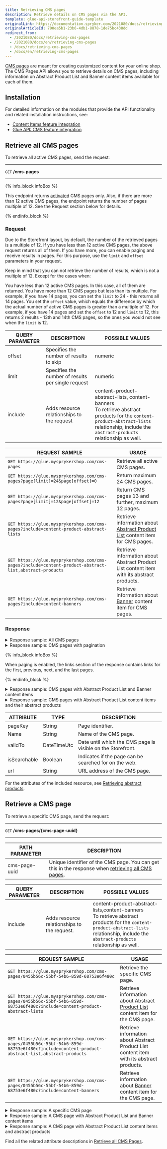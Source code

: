 ```yaml
---
title: Retrieving CMS pages
description: Retrieve details on CMS pages via the API.
template: glue-api-storefront-guide-template
originalLink: https://documentation.spryker.com/2021080/docs/retrieving-cms-pages
originalArticleId: 790ea5b1-23b6-4db1-8878-1de75bc438dd
redirect_from:
  - /2021080/docs/retrieving-cms-pages
  - /2021080/docs/en/retrieving-cms-pages
  - /docs/retrieving-cms-pages
  - /docs/en/retrieving-cms-pages
---
```


[CMS pages](/docs/scos/user/features/{{page.version}}/cms-feature-overview/cms-pages-overview.html) are meant for creating customized content for your online shop. The CMS Pages API allows you to retrieve details on CMS pages, including information on Abstract Product List and Banner content items available for each of them.

## Installation

For detailed information on the modules that provide the API functionality and related installation instructions, see:

* [Content Items feature integration](/docs/scos/dev/feature-integration-guides/{{page.version}}/content-items-feature-integration.html)
* [Glue API: CMS feature integration](/docs/scos/dev/feature-integration-guides/{{page.version}}/glue-api/glue-api-cms-feature-integration.html)

<a name="all-cms-pages"></a>

## Retrieve all CMS pages

To retrieve all active CMS pages, send the request:

***
`GET` **/cms-pages**
***
{% info_block infoBox %}

This endpoint returns [activated](/docs/scos/user/back-office-user-guides/{{page.version}}/content/pages/managing-cms-pages.html#activating-and-deactivating-pages) CMS pages only. Also, if there are more than 12 active CMS pages, the endpoint returns the number of pages multiple of 12. See the Request section below for details.

{% endinfo_block %}

### Request

Due to the Storefront layout, by default, the number of the retrieved pages is a multiple of 12. If you have less than 12 active CMS pages, the above request returns all of them. If you have more, you can enable paging and receive results in pages. For this purpose, use the `limit` and `offset` parameters in your request.

Keep in mind that you can not retrieve the number of results, which is not a multiple of 12. Except for the cases when:

You have less than 12 active CMS pages. In this case, all of them are returned.
You have more than 12 CMS pages but less than its multiple. For example, if you have 14 pages, you can set the `limit` to 24 - this returns all 14 pages.
You set the `offset` value, which equals the difference by which the actual number of active CMS pages is greater than a multiple of 12. For example, if you have 14 pages and set the `offset` to 12 and `limit` to 12, this returns 2 results - 13th and 14th CMS pages, so the ones you would not see when the `limit` is 12.

| QUERY PARAMETER | DESCRIPTION | POSSIBLE VALUES |
| --- | --- | --- |
| offset | 	Specifies the number of results to skip | numeric |
| limit | Specifies the number of results per single request | numeric |
| include | Adds resource relationships to the request | content-product-abstract-lists, content-banners <section contenteditable="false" class="errorBox"><div class="content"> To retrieve abstract products for the `content-product-abstract-lists` relationship, include the `abstract-products` relationship as well.</div></section>|

| REQUEST SAMPLE | USAGE |
| --- | --- |
| `GET https://glue.mysprykershop.com/cms-pages` | Retrieve all active CMS pages. |
| `GET https://glue.mysprykershop.com/cms-pages?page[limit]=24&page[offset]=0` | Return maximum 24 CMS pages. |
| `GET https://glue.mysprykershop.com/cms-pages?page[limit]=12&page[offset]=12` | Return CMS pages 13 and further, maximum 12 pages. |
| `GET https://glue.mysprykershop.com/cms-pages?include=content-product-abstract-lists` | Retrieve information about [Abstract Product List](/docs/scos/user/back-office-user-guides/{{page.version}}/content/content-items/references/reference-information-content-item-widgets-types.html#abstract-product-list-content-item-widget) content item for CMS pages. |
| `GET https://glue.mysprykershop.com/cms-pages?include=content-product-abstract-list,abstract-products` | Retrieve information about Abstract Product List content item with its abstract products. |
| `GET https://glue.mysprykershop.com/cms-pages?include=content-banners` | Retrieve information about [Banner](/docs/scos/user/back-office-user-guides/{{page.version}}/content/content-items/references/reference-information-content-item-widgets-types.html#banner-content-item-widget) content item for CMS pages. |

### Response

<details>
<summary markdown='span'>Response sample: All CMS pages</summary>

```json
{
    "data": [
        {
            "type": "cms-pages",
            "id": "0726761d-d58c-5cc6-ac61-e4c1ac212ae9",
            "attributes": {
                "pageKey": null,
                "name": "Imprint",
                "validTo": null,
                "isSearchable": true,
                "url": "/en/imprint"
            },
            "links": {
                "self": "https://glue.mysprykershop.com/cms-pages/0726761d-d58c-5cc6-ac61-e4c1ac212ae9"
            }
        },
        {
            "type": "cms-pages",
            "id": "cb1bbd1f-b245-5920-a19b-ebdd1459e995",
            "attributes": {
                "pageKey": null,
                "name": "GTC",
                "validTo": null,
                "isSearchable": true,
                "url": "/en/gtc"
            },
            "links": {
                "self": "https://glue.mysprykershop.com/cms-pages/cb1bbd1f-b245-5920-a19b-ebdd1459e995"
            }
        },
        {
            "type": "cms-pages",
            "id": "1e9fb640-9073-55f4-a2d2-535090c92025",
            "attributes": {
                "pageKey": null,
                "name": "Data Privacy",
                "validTo": null,
                "isSearchable": true,
                "url": "/en/privacy"
            },
            "links": {
                "self": "https://glue.mysprykershop.com/cms-pages/1e9fb640-9073-55f4-a2d2-535090c92025"
            }
        },
        {
            "type": "cms-pages",
            "id": "0783656d-03c6-59b2-b6bc-48b7b6d77f9d",
            "attributes": {
                "pageKey": null,
                "name": "Dolor sit amet",
                "validTo": null,
                "isSearchable": true,
                "url": "/en/dolor"
            },
            "links": {
                "self": "https://glue.mysprykershop.com/cms-pages/0783656d-03c6-59b2-b6bc-48b7b6d77f9d"
            }
        },
        {
            "type": "cms-pages",
            "id": "10014bd9-4bba-5a54-b84f-31b4b7efd064",
            "attributes": {
                "pageKey": null,
                "name": "Demo Landing Page",
                "validTo": null,
                "isSearchable": true,
                "url": "/en/demo-landing-page"
            },
            "links": {
                "self": "https://glue.mysprykershop.com/cms-pages/10014bd9-4bba-5a54-b84f-31b4b7efd064"
            }
        },
        {
            "type": "cms-pages",
            "id": "8d378933-22f9-54c7-b45e-db68f2d5d9a3",
            "attributes": {
                "pageKey": null,
                "name": "Return policy",
                "validTo": null,
                "isSearchable": true,
                "url": "/en/return-policy"
            },
            "links": {
                "self": "https://glue.mysprykershop.com/cms-pages/8d378933-22f9-54c7-b45e-db68f2d5d9a3"
            }
        },
    ],
    "links": {
        "self": "https://glue.mysprykershop.com/cms-pages"
    }
}
```
</details>

<details>
<summary markdown='span'>Response sample: CMS pages with pagination</summary>

```json
{
    "data": [
        {
            "type": "cms-pages",
            "id": "0455b56c-55bf-54b6-859d-68753e6f480c",
            "attributes": {
                "pageKey": null,
                "name": "rst1",
                "validTo": null,
                "isSearchable": true,
                "url": "/en/rst1"
            },
            "links": {
                "self": "https://glue.mysprykershop.com/cms-pages/0455b56c-55bf-54b6-859d-68753e6f480c?page[limit]=12&page[offset]=12"
            }
        },
        {
            "type": "cms-pages",
            "id": "9763385e-d57b-5fe5-b9d8-75f3c6d75661",
            "attributes": {
                "pageKey": null,
                "name": "klm",
                "validTo": null,
                "isSearchable": true,
                "url": "/en/klm"
            },
            "links": {
                "self": "https://glue.mysprykershop.com/cms-pages/9763385e-d57b-5fe5-b9d8-75f3c6d75661?page[limit]=12&page[offset]=12"
            }
        }
    ],
    "links": {
        "self": "https://glue.mysprykershop.com/cms-pages?page[limit]=12&page[offset]=12",
        "last": "https://glue.mysprykershop.com/cms-pages?page[offset]=12&page[limit]=12",
        "first": "https://glue.mysprykershop.com/cms-pages?page[offset]=0&page[limit]=12",
        "prev": "https://glue.mysprykershop.com/cms-pages?page[offset]=0&page[limit]=12"
    }
}
```
</details>

{% info_block infoBox %}

When paging is enabled, the links section of the response contains links for the first, previous, next, and the last pages.

{% endinfo_block %}

<details>
<summary markdown='span'>Response sample: CMS pages with Abstract Product List and Banner content items</summary>

```
{
    "data": [
       {
            "type": "cms-pages",
            "id": "8d378933-22f9-54c7-b45e-db68f2d5d9a3",
            "attributes": {
                "pageKey": null,
                "name": "Return policy",
                "validTo": null,
                "isSearchable": true,
                "url": "/en/return-policy"
            },
            "links": {
                "self": "https://glue.mysprykershop.com/cms-pages/8d378933-22f9-54c7-b45e-db68f2d5d9a3?include=content-banners,content-product-abstract-lists"
            },
            "relationships": {
                "content-product-abstract-lists": {
                    "data": [
                        {
                            "type": "content-product-abstract-lists",
                            "id": "apl-1"
                        }
                    ]
                }
            }
        },
        {
            "type": "cms-pages",
            "id": "0455b56c-55bf-54b6-859d-68753e6f480c",
            "attributes": {
                "pageKey": null,
                "name": "rst1",
                "validTo": null,
                "isSearchable": true,
                "url": "/en/rst1"
            },
            "links": {
                "self": "https://glue.mysprykershop.com/cms-pages/0455b56c-55bf-54b6-859d-68753e6f480c?include=content-banners,content-product-abstract-lists"
            },
            "relationships": {
                "content-product-abstract-lists": {
                    "data": [
                        {
                            "type": "content-product-abstract-lists",
                            "id": "apl-3"
                        }
                    ]
                }
            }
        },
        {
            "type": "cms-pages",
            "id": "12b88497-6120-5c58-b3c0-5645ca697fdb",
            "attributes": {
                "pageKey": null,
                "name": "uvw",
                "validTo": null,
                "isSearchable": true,
                "url": "/en/uvw"
            },
            "links": {
                "self": "https://glue.mysprykershop.com/cms-pages/12b88497-6120-5c58-b3c0-5645ca697fdb?include=content-banners,content-product-abstract-lists"
            },
            "relationships": {
                "content-banners": {
                    "data": [
                        {
                            "type": "content-banners",
                            "id": "br-1"
                        }
                    ]
                }
            }
        }
    ],
    "links": {
        "self": "https://glue.mysprykershop.com/cms-pages?include=content-banners,content-product-abstract-lists"
    },
    "included": [
        {
            "type": "content-product-abstract-lists",
            "id": "apl-1",
            "links": {
                "self": "https://glue.mysprykershop.com/content-product-abstract-lists/apl-1"
            }
        },
        {
            "type": "content-product-abstract-lists",
            "id": "apl-3",
            "links": {
                "self": "https://glue.mysprykershop.com/content-product-abstract-lists/apl-3"
            }
        },
        {
            "type": "content-banners",
            "id": "br-1",
            "attributes": {
                "title": "banner title 1",
                "subtitle": "banner sub-title 1",
                "imageUrl": "http://d2s0ynfc62ej12.cloudfront.net/b2c/24699831-1991.jpg",
                "clickUrl": "/en/asus-transformer-book-t200ta-139",
                "altText": "banner image 1"
            },
            "links": {
                "self": "https://glue.mysprykershop.com/content-banners/br-1"
            }
        }
    ]
}
```
</details>

<details>
<summary markdown='span'>Response sample: CMS pages with Abstract Product List content items and their abstract products</summary>

```json
{
    "data": [
        {
            "type": "cms-pages",
            "id": "12b88497-6120-5c58-b3c0-5645ca697fdb",
            "attributes": {
                "pageKey": null,
                "name": "uvw",
                "validTo": null,
                "isSearchable": true,
                "url": "/en/uvw"
            },
            "links": {
                "self": "https://glue.mysprykershop.com/cms-pages/12b88497-6120-5c58-b3c0-5645ca697fdb?include=content-product-abstract-lists,abstract-products"
            }
        }
    ],
    "links": {
        "self": "https://glue.mysprykershop.com/cms-pages?include=content-product-abstract-lists,abstract-products"
    },
    "included": [
        {
            "type": "abstract-products",
            "id": "205",
            "attributes": {
                "sku": "205",
                "averageRating": null,
                "reviewCount": 0,
                "name": "Toshiba CAMILEO S30",
                "description": "Reach out Reach out with your 10x digital zoom and control recordings on the large 3-inch touchscreen LCD monitor. Create multi-scene video files thanks to the new Pause feature button! Save the best moments of your life with your CAMILEO S30 camcorder. Real cinematic images and sound: Explore a new dimension in creative artistry. Capture beautifully detailed, cinematic video images plus high-quality audio in cinematic 24 frames per second.",
                "attributes": {
                    "total_megapixels": "8 MP",
                    "display": "LCD",
                    "self_timer": "10 s",
                    "weight": "118 g",
                    "brand": "Toshiba",
                    "color": "Black"
                },
                "superAttributesDefinition": [
                    "total_megapixels",
                    "color"
                ],
                "superAttributes": {
                    "color": [
                        "Grey"
                    ]
                },
                "attributeMap": {
                    "product_concrete_ids": [
                        "205_6350138"
                    ],
                    "super_attributes": {
                        "color": [
                            "Grey"
                        ]
                    },
                    "attribute_variants": []
                },
                "metaTitle": "Toshiba CAMILEO S30",
                "metaKeywords": "Toshiba,Smart Electronics",
                "metaDescription": "Reach out Reach out with your 10x digital zoom and control recordings on the large 3-inch touchscreen LCD monitor. Create multi-scene video files thanks to",
                "attributeNames": {
                    "total_megapixels": "Total Megapixels",
                    "display": "Display",
                    "self_timer": "Self-timer",
                    "weight": "Weight",
                    "brand": "Brand",
                    "color": "Color"
                },
                "url": "/en/toshiba-camileo-s30-205"
            },
            "links": {
                "self": "https://glue.mysprykershop.com/abstract-products/205"
            }
        },
        {
            "type": "content-product-abstract-lists",
            "id": "apl-1",
            "links": {
                "self": "https://glue.mysprykershop.com/content-product-abstract-lists/apl-1"
            },
            "relationships": {
                "abstract-products": {
                    "data": [
                        {
                            "type": "abstract-products",
                            "id": "204"
                        },
                        {
                            "type": "abstract-products",
                            "id": "205"
                        }
                    ]
                }
            }
        },
        {
            "type": "abstract-products",
            "id": "152",
            "attributes": {
                "sku": "152",
                "averageRating": null,
                "reviewCount": 0,
                "name": "Lenovo Essential B70-80",
                "description": "Multimedia Powerhouse A perfect business companion and desktop replacement, the B70 laptop also delivers great cinema-style multimedia features - a DVD Rambo drive, 2GB of video RAM and Dolby® certified speakers for an immersive surround sound experience. So whether you're catching up on work, gaming or relaxing to your favourite music, the B70 ticks all the boxes. Premium performance, powerful possibilities. With stunning visuals and performance, the new 5th gen Intel® Core™ processor delivers processing power that takes your computing to the next level so that you can work smarter and play harder. Enjoy amazing battery life that keeps you productive on the go so that you don’t have to worry about recharging. That’s serious processing. Only with Intel Inside®. The B70 spares nothing when it comes to robust graphics performance. With up to NVIDIA® GeForce® 920M graphics, you'll encounter enhanced graphics when work demands it, and a vivid gaming and video experience when it’s time for fun.",
                "attributes": {
                    "processor_cores": "3",
                    "processor_cache_type": "3",
                    "bus_type": "DMI2",
                    "system_bus_rate": "4 GT/s",
                    "brand": "Lenovo"
                },
                "superAttributesDefinition": [],
                "superAttributes": {
                    "processor_frequency": [
                        "1.9 GHz",
                        "2.2 GHz"
                    ]
                },
                "attributeMap": {
                    "product_concrete_ids": [
                        "152_27104941",
                        "152_29810130"
                    ],
                    "super_attributes": {
                        "processor_frequency": [
                            "1.9 GHz",
                            "2.2 GHz"
                        ]
                    },
                    "attribute_variants": {
                        "processor_frequency:1.9 GHz": {
                            "id_product_concrete": "152_29810130"
                        },
                        "processor_frequency:2.2 GHz": {
                            "id_product_concrete": "152_27104941"
                        }
                    }
                },
                "metaTitle": "Lenovo Essential B70-80",
                "metaKeywords": "Lenovo,Entertainment Electronics",
                "metaDescription": "Multimedia Powerhouse A perfect business companion and desktop replacement, the B70 laptop also delivers great cinema-style multimedia features - a DVD Ram",
                "attributeNames": {
                    "processor_cores": "Processor cores",
                    "processor_cache_type": "Processor cache",
                    "bus_type": "Bus type",
                    "system_bus_rate": "System bus rate",
                    "brand": "Brand",
                    "processor_frequency": "Processor frequency"
                },
                "url": "/en/lenovo-essential-b70-80-152"
            },
            "links": {
                "self": "https://glue.mysprykershop.com/abstract-products/152"
            }
        },
        {
            "type": "abstract-products",
            "id": "151",
            "attributes": {
                "sku": "151",
                "averageRating": null,
                "reviewCount": 0,
                "name": "HP Chromebook 11",
                "description": "Processing power Get trusted processing power from an Intel® Celeron® processor2 that quickly launches apps, allows fast web browsing, and efficiently manages battery power. Enhance visual connections during collaboration and group discussions with an optional IPS panel1 for a wide viewing angle. Optimize Google Hangouts and video collaboration with noise suppression software for improved audio clarity.         Inspire learning and help elevate productivity to the next level with HP Chromebook 11. Affordable collaboration at school and work has never been so easy with Intel® processors, long battery life, and an optional HD IPS panel.1 The Chrome OS™ delivers a low maintenance highly manageable platform with automatic software updates and virus protection built in. The optional Chrome Management Console1 provides easy and comprehensive web-based management tools.",
                "attributes": {
                    "processor_threads": "2",
                    "scenario_design_power": "4.5 W",
                    "stepping": "C0",
                    "processor_cache_type": "L2",
                    "brand": "HP",
                    "color": "Black"
                },
                "superAttributesDefinition": [
                    "color"
                ],
                "superAttributes": {
                    "color": [
                        "Black"
                    ]
                },
                "attributeMap": {
                    "product_concrete_ids": [
                        "151_30983682"
                    ],
                    "super_attributes": {
                        "color": [
                            "Black"
                        ]
                    },
                    "attribute_variants": []
                },
                "metaTitle": "HP Chromebook 11",
                "metaKeywords": "HP,Entertainment Electronics",
                "metaDescription": "Processing power Get trusted processing power from an Intel® Celeron® processor2 that quickly launches apps, allows fast web browsing, and efficiently mana",
                "attributeNames": {
                    "processor_threads": "Processor Threads",
                    "scenario_design_power": "Scenario Design Power",
                    "stepping": "Stepping",
                    "processor_cache_type": "Processor cache",
                    "brand": "Brand",
                    "color": "Color"
                },
                "url": "/en/hp-chromebook-11-151"
            },
            "links": {
                "self": "https://glue.mysprykershop.com/abstract-products/151"
            }
        },
        {
            "type": "content-product-abstract-lists",
            "id": "apl-3",
            "links": {
                "self": "https://glue.mysprykershop.com/content-product-abstract-lists/apl-3"
            },
            "relationships": {
                "abstract-products": {
                    "data": [
                        {
                            "type": "abstract-products",
                            "id": "152"
                        },
                        {
                            "type": "abstract-products",
                            "id": "151"
                        }
                    ]
                }
            }
        }
    ]
}
```
</details>


| ATTRIBUTE | TYPE | DESCRIPTION |
| --- | --- | --- |
| pageKey | String | Page identifier. |
| Name | String | Name of the CMS page. |
| validTo | DateTimeUtc | Date until which the CMS page is visible on the Storefront. |
| isSearchable | Boolean | Indicates if the page can be searched for on the web. |
| url | String | URL address of the CMS page. |

For the attributes of the included resource, see [Retrieving abstract products](/docs/scos/dev/glue-api-guides/{{page.version}}/managing-products/abstract-products/retrieving-abstract-products.html#response).

## Retrieve a CMS page

To retrieve a specific CMS page, send the request:

***
`GET` **/cms-pages/{cms-page-uuid}**
***

| PATH PARAMETER | DESCRIPTION |
| --- | --- |
| cms-page-uuid | Unique identifier of the CMS page. You can get this in the response when [retrieving all CMS pages](#all-cms-pages). |

| QUERY PARAMETER | DESCRIPTION | POSSIBLE VALUES |
| --- | --- | --- |
| include | Adds resource relationships to the request. | content-product-abstract-lists,content-banners <section contenteditable="false" class="errorBox"><div class="content"> To retrieve abstract products for the `content-product-abstract-lists` relationship, include the `abstract-products` relationship as well.</div></section> |

| REQUEST SAMPLE | USAGE |
| --- | --- |
| `GET https://glue.mysprykershop.com/cms-pages/0455b56c-55bf-54b6-859d-68753e6f480c` | Retrieve the specific CMS page. |
| `GET https://glue.mysprykershop.com/cms-pages/0455b56c-55bf-54b6-859d-68753e6f480c?include=content-product-abstract-lists` | Retrieve information about [Abstract Product List](/docs/scos/user/back-office-user-guides/{{page.version}}/content/content-items/references/reference-information-content-item-widgets-types.html#abstract-product-list-content-item-widget) content item for the CMS page. |
| `GET https://glue.mysprykershop.com/cms-pages/0455b56c-55bf-54b6-859d-68753e6f480c?include=content-product-abstract-list,abstract-products` | Retrieve information about Abstract Product List content item with its abstract products. |
| `GET https://glue.mysprykershop.com/cms-pages/0455b56c-55bf-54b6-859d-68753e6f480c?include=content-banners` | Retrieve information about [Banner](/docs/scos/user/back-office-user-guides/{{page.version}}/content/content-items/references/reference-information-content-item-widgets-types.html#banner-content-item-widget) content item for the CMS page. |

<details>
<summary markdown='span'>Response sample: A specific CMS page</summary>

```json
{
    "data": {
        "type": "cms-pages",
        "id": "0455b56c-55bf-54b6-859d-68753e6f480c",
        "attributes": {
            "pageKey": null,
            "name": "rst1",
            "validTo": null,
            "isSearchable": true,
            "url": "/en/rst1"
        },
        "links": {
            "self": "https://glue.mysprykershop.com/cms-pages/0455b56c-55bf-54b6-859d-68753e6f480c"
        }
    }
}
```
</details>

<details>
<summary markdown='span'>Response sample: A CMS page with Abstract Product List and Banner content items</summary>

```json
{
    "data": {
        "type": "cms-pages",
        "id": "0455b56c-55bf-54b6-859d-68753e6f480c",
        "attributes": {
            "pageKey": null,
            "name": "rst1",
            "validTo": null,
            "isSearchable": true,
            "url": "/en/rst1"
        },
        "links": {
            "self": "https://glue.mysprykershop.com/cms-pages/0455b56c-55bf-54b6-859d-68753e6f480c?include=content-product-abstract-lists,content-banners"
        },
        "relationships": {
            "content-banners": {
                "data": [
                    {
                        "type": "content-banners",
                        "id": "br-1"
                    }
                ]
            },
            "content-product-abstract-lists": {
                "data": [
                    {
                        "type": "content-product-abstract-lists",
                        "id": "apl-3"
                    }
                ]
            }
        }
    },
    "included": [
        {
            "type": "content-banners",
            "id": "br-1",
            "attributes": {
                "title": "banner title 1",
                "subtitle": "banner sub-title 1",
                "imageUrl": "http://d2s0ynfc62ej12.cloudfront.net/b2c/24699831-1991.jpg",
                "clickUrl": "/en/asus-transformer-book-t200ta-139",
                "altText": "banner image 1"
            },
            "links": {
                "self": "https://glue.mysprykershop.com/content-banners/br-1"
            }
        },
        {
            "type": "content-product-abstract-lists",
            "id": "apl-3",
            "links": {
                "self": "https://glue.mysprykershop.com/content-product-abstract-lists/apl-3"
            }
        }
    ]
}
```
</details>

<details>
<summary markdown='span'>Response sample: A CMS page with Abstract Product List content items and abstract products</summary>

```json
{
    "data": {
        "type": "cms-pages",
        "id": "0455b56c-55bf-54b6-859d-68753e6f480c",
        "attributes": {
            "pageKey": null,
            "name": "rst1",
            "validTo": null,
            "isSearchable": true,
            "url": "/en/rst1"
        },
        "links": {
            "self": "https://glue.mysprykershop.com/cms-pages/0455b56c-55bf-54b6-859d-68753e6f480c?include=content-product-abstract-lists,abstract-products"
        },
        "relationships": {
            "content-product-abstract-lists": {
                "data": [
                    {
                        "type": "content-product-abstract-lists",
                        "id": "apl-3"
                    }
                ]
            }
        }
    },
    "included": [
        {
            "type": "abstract-products",
            "id": "152",
            "attributes": {
                "sku": "152",
                "averageRating": null,
                "reviewCount": 0,
                "name": "Lenovo Essential B70-80",
                "description": "Multimedia Powerhouse A perfect business companion and desktop replacement, the B70 laptop also delivers great cinema-style multimedia features - a DVD Rambo drive, 2GB of video RAM and Dolby® certified speakers for an immersive surround sound experience. So whether you're catching up on work, gaming or relaxing to your favourite music, the B70 ticks all the boxes. Premium performance, powerful possibilities. With stunning visuals and performance, the new 5th gen Intel® Core™ processor delivers processing power that takes your computing to the next level so that you can work smarter and play harder. Enjoy amazing battery life that keeps you productive on the go so that you don’t have to worry about recharging. That’s serious processing. Only with Intel Inside®. The B70 spares nothing when it comes to robust graphics performance. With up to NVIDIA® GeForce® 920M graphics, you'll encounter enhanced graphics when work demands it, and a vivid gaming and video experience when it’s time for fun.",
                "attributes": {
                    "processor_cores": "3",
                    "processor_cache_type": "3",
                    "bus_type": "DMI2",
                    "system_bus_rate": "4 GT/s",
                    "brand": "Lenovo"
                },
                "superAttributesDefinition": [],
                "superAttributes": {
                    "processor_frequency": [
                        "1.9 GHz",
                        "2.2 GHz"
                    ]
                },
                "attributeMap": {
                    "product_concrete_ids": [
                        "152_27104941",
                        "152_29810130"
                    ],
                    "super_attributes": {
                        "processor_frequency": [
                            "1.9 GHz",
                            "2.2 GHz"
                        ]
                    },
                    "attribute_variants": {
                        "processor_frequency:1.9 GHz": {
                            "id_product_concrete": "152_29810130"
                        },
                        "processor_frequency:2.2 GHz": {
                            "id_product_concrete": "152_27104941"
                        }
                    }
                },
                "metaTitle": "Lenovo Essential B70-80",
                "metaKeywords": "Lenovo,Entertainment Electronics",
                "metaDescription": "Multimedia Powerhouse A perfect business companion and desktop replacement, the B70 laptop also delivers great cinema-style multimedia features - a DVD Ram",
                "attributeNames": {
                    "processor_cores": "Processor cores",
                    "processor_cache_type": "Processor cache",
                    "bus_type": "Bus type",
                    "system_bus_rate": "System bus rate",
                    "brand": "Brand",
                    "processor_frequency": "Processor frequency"
                },
                "url": "/en/lenovo-essential-b70-80-152"
            },
            "links": {
                "self": "https://glue.mysprykershop.com/abstract-products/152"
            }
        },
        {
            "type": "abstract-products",
            "id": "151",
            "attributes": {
                "sku": "151",
                "averageRating": null,
                "reviewCount": 0,
                "name": "HP Chromebook 11",
                "description": "Processing power Get trusted processing power from an Intel® Celeron® processor2 that quickly launches apps, allows fast web browsing, and efficiently manages battery power. Enhance visual connections during collaboration and group discussions with an optional IPS panel1 for a wide viewing angle. Optimize Google Hangouts and video collaboration with noise suppression software for improved audio clarity.         Inspire learning and help elevate productivity to the next level with HP Chromebook 11. Affordable collaboration at school and work has never been so easy with Intel® processors, long battery life, and an optional HD IPS panel.1 The Chrome OS™ delivers a low maintenance highly manageable platform with automatic software updates and virus protection built in. The optional Chrome Management Console1 provides easy and comprehensive web-based management tools.",
                "attributes": {
                    "processor_threads": "2",
                    "scenario_design_power": "4.5 W",
                    "stepping": "C0",
                    "processor_cache_type": "L2",
                    "brand": "HP",
                    "color": "Black"
                },
                "superAttributesDefinition": [
                    "color"
                ],
                "superAttributes": {
                    "color": [
                        "Black"
                    ]
                },
                "attributeMap": {
                    "product_concrete_ids": [
                        "151_30983682"
                    ],
                    "super_attributes": {
                        "color": [
                            "Black"
                        ]
                    },
                    "attribute_variants": []
                },
                "metaTitle": "HP Chromebook 11",
                "metaKeywords": "HP,Entertainment Electronics",
                "metaDescription": "Processing power Get trusted processing power from an Intel® Celeron® processor2 that quickly launches apps, allows fast web browsing, and efficiently mana",
                "attributeNames": {
                    "processor_threads": "Processor Threads",
                    "scenario_design_power": "Scenario Design Power",
                    "stepping": "Stepping",
                    "processor_cache_type": "Processor cache",
                    "brand": "Brand",
                    "color": "Color"
                },
                "url": "/en/hp-chromebook-11-151"
            },
            "links": {
                "self": "https://glue.mysprykershop.com/abstract-products/151"
            }
        },
        {
            "type": "content-product-abstract-lists",
            "id": "apl-3",
            "links": {
                "self": "https://glue.mysprykershop.com/content-product-abstract-lists/apl-3"
            },
            "relationships": {
                "abstract-products": {
                    "data": [
                        {
                            "type": "abstract-products",
                            "id": "152"
                        },
                        {
                            "type": "abstract-products",
                            "id": "151"
                        }
                    ]
                }
            }
        }
    ]
}
```
</details>

Find all the related attribute descriptions in [Retrieve all CMS Pages](#all-cms-pages).
